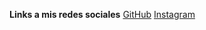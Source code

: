 **Links a mis redes sociales**
[GitHub](http://github.com/maora131)
[Instagram](https://www.instagram.com/maora_art/)
